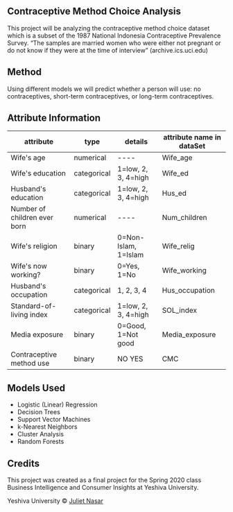 ## Contraceptive Method Choice Analysis

This project will be analyzing the contraceptive method choice dataset which is a subset of the 1987 National Indonesia Contraceptive Prevalence Survey. 
“The samples are married women who were either not pregnant or do not know if they were at the time of interview” (archive.ics.uci.edu)

## Method
Using different models we will predict whether a person will use: no contraceptives, short-term contraceptives, or long-term contraceptives. 

## Attribute Information

attribute |	type | details | attribute name in dataSet
----------|------|---------|--------------------------
Wife's age | numerical|----| Wife_age
Wife's education | categorical | 1=low, 2, 3, 4=high | Wife_ed
Husband's education | categorical | 1=low, 2, 3, 4=high | Hus_ed
Number of children ever born | numerical | ----|	Num_children
Wife's religion|	binary|	0=Non-Islam, 1=Islam|	Wife_relig
Wife's now working?|	binary	|0=Yes, 1=No	|Wife_working
Husband's occupation|	categorical|	1, 2, 3, 4|	Hus_occupation
Standard-of-living index|	categorical|	1=low, 2, 3, 4=high|	SOL_index
Media exposure	|binary	|0=Good, 1=Not good	|Media_exposure
Contraceptive method use|	binary|	NO YES| CMC



## Models Used
- Logistic (Linear) Regression
- Decision Trees
- Support Vector Machines
- k-Nearest Neighbors
- Cluster Analysis
- Random Forests

## Credits
This project was created as a final project for the Spring 2020 class Business Intelligence and Consumer Insights at Yeshiva University.

Yeshiva University © [Juliet Nasar]()
